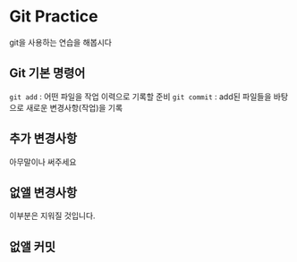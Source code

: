# Git Practice

git을 사용하는 연습을 해봅시다

## Git 기본 명령어

`git add` : 어떤 파일을 작업 이력으로 기록할 준비
`git commit` : add된 파일들을 바탕으로 새로운 변경사항(작업)을 기록

## 추가 변경사항

아무말이나 써주세요

## 없앨 변경사항

이부분은 지워질 것입니다.

## 없앨 커밋